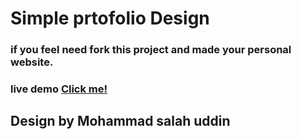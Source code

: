 # Simple prtofolio Design
### if you feel need fork this project and made your personal website.
### live demo [Click me!](https://salahuddinjony.github.io/myprotfolio/)
## Design by Mohammad salah uddin
